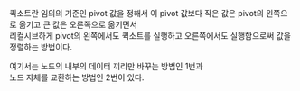 퀵소트란 임의의 기준인 pivot 값을 정해서 이 pivot 값보다 작은 값은 pivot의 왼쪽으로 옮기고 큰 값은 오른쪽으로 옮기면서  
리컬시브하게 pivot의 왼쪽에서도 퀵소트를 실행하고 오른쪽에서도 실행함으로써 값을 정렬하는 방법이다.  
  
여기서는 노드의 내부의 데이터 끼리만 바꾸는 방법인 1번과  
노드 자체를 교환하는 방법인 2번이 있다.  

